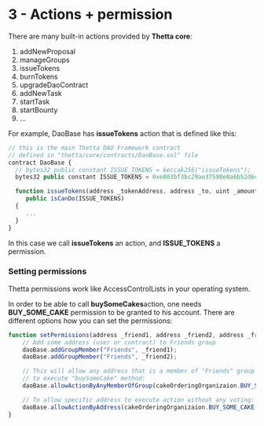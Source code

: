 # 3 - Actions + permission

There are many built-in actions provided by **Thetta core**:

1. addNewProposal
2. manageGroups
3. issueTokens
4. burnTokens
5. upgradeDaoContract
6. addNewTask
7. startTask
8. startBounty
9. ...

For example, DaoBase has **issueTokens** action that is defined like this:

```javascript
// this is the main Thetta DAO Framework contract
// defined in "thetta/core/contracts/DaoBase.sol" file 
contract DaoBase {
  // bytes32 public constant ISSUE_TOKENS = keccak256("issueTokens");
  bytes32 public constant ISSUE_TOKENS = 0xe003bf3bc29ae37598e0a6b52d6c5d94b0a53e4e52ae40c01a29cdd0e7816b71;

  function issueTokens(address _tokenAddress, address _to, uint _amount) 
     public isCanDo(ISSUE_TOKENS) 
  { 
     ...   
  }   
}
```

In this case we call **issueTokens** an action, and **ISSUE\_TOKENS** a permission.

### Setting permissions

Thetta permissions work like AccessControlLists in your operating system.

In order to be able to call **buySomeCakes**action, one needs **BUY\_SOME\_CAKE** permission to be granted to his account. There are different options how you can set the permissions:

```javascript
function setPermissions(address _friend1, address _friend2, address _friend3) public {
	// Add some address (user or contract) to Friends group
	daoBase.addGroupMember("Friends", _friend1);
	daoBase.addGroupMember("Friends", _friend2);

	// This will allow any address that is a member of "Friends" group 
	// to execute "buySomeCake" method:
	daoBase.allowActionByAnyMemberOfGroup(cakeOrderingOrganizaion.BUY_SOME_CAKE(), "Friends");

	// To allow specific address to execute action without any voting:
	daoBase.allowActionByAddress(cakeOrderingOrganizaion.BUY_SOME_CAKE(), _friend3);
}

```

